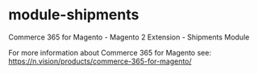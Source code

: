 # module-shipments
Commerce 365 for Magento - Magento 2 Extension - Shipments Module

For more information about Commerce 365 for Magento see:
https://n.vision/products/commerce-365-for-magento/

